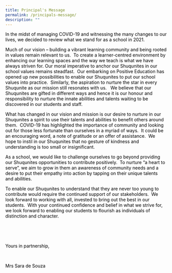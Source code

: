 ```yaml
---
title: Principal's Message
permalink: /principals-message/
description: ""
---
```

<p><span style="color: #000000;">In the midst of managing COVID-19 and witnessing the many changes to our lives, we decided to review what we stand for as a school in 2021.</span></p>
<p><span style="color: #000000;">Much of our vision &ndash; building a vibrant learning community and being rooted in values remain relevant to us.&nbsp; To create a learner-centred environment by enhancing our learning spaces and the way we teach is what we have always striven for. Our moral imperative to anchor our Shuqunites in our school values remains steadfast.&nbsp; Our embarking on Positive Education has opened up new possibilities to enable our Shuqunites to put our school values into practice.&nbsp; Similarly, the aspiration to nurture the star in every Shuqunite as our mission still resonates with us.&nbsp;&nbsp; We believe that our Shuqunites are gifted in different ways and hence it is our honour and responsibility to nurture the innate abilities and talents waiting to be discovered in our students and staff.</span></p>
<p><span style="color: #000000;">What has changed in our vision and mission is our desire to nurture in our Shuqunites a spirit to use their talents and abilities to benefit others around them.&nbsp; COVID-19 has highlighted the importance of community and looking out for those less fortunate than ourselves in a myriad of ways.&nbsp; It could be an encouraging word, a note of gratitude or an offer of assistance.&nbsp; We hope to instil in our Shuqunites that no gesture of kindness and understanding is too small or insignificant.</span></p>
<p><span style="color: #000000;">As a school, we would like to challenge ourselves to go beyond providing our Shuqunites opportunities to contribute positively.&nbsp; To nurture &ldquo;a heart to serve&rdquo;, we aim to grow in them an awareness of community needs and a desire to put their empathy into action by tapping on their unique talents and abilities.</span></p>
<p><span style="color: #000000;">To enable our Shuqunites to understand that they are never too young to contribute would require the continued support of our stakeholders.&nbsp; We look forward to working with all, invested to bring out the best in our students.&nbsp; With your continued confidence and belief in what we strive for, we look forward to enabling our students to flourish as individuals of distinction and character.</span></p>
<p>&nbsp;</p>
<p>&nbsp;</p>
<p><span style="color: #000000;">Yours in partnership,</span></p>
<p>&nbsp;</p>
<p><span style="color: #000000;">Mrs Sara de Souza</span></p>